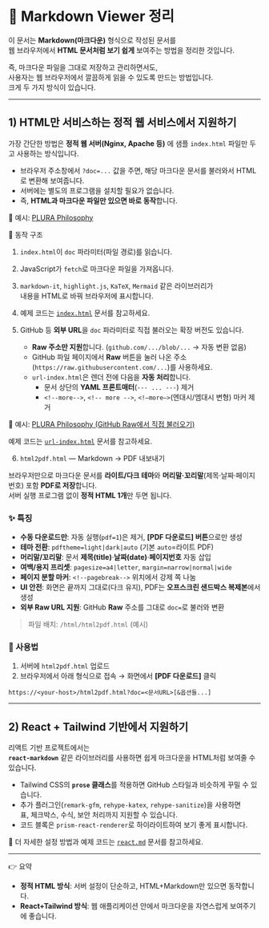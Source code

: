 # 📄 Markdown Viewer 정리

이 문서는 **Markdown(마크다운)** 형식으로 작성된 문서를  
웹 브라우저에서 **HTML 문서처럼 보기 쉽게** 보여주는 방법을 정리한 것입니다.  

즉, 마크다운 파일을 그대로 저장하고 관리하면서도,  
사용자는 웹 브라우저에서 깔끔하게 읽을 수 있도록 만드는 방법입니다.  
크게 두 가지 방식이 있습니다.  

---

## 1) HTML만 서비스하는 정적 웹 서비스에서 지원하기

가장 간단한 방법은 **정적 웹 서버(Nginx, Apache 등)** 에 샘플 `index.html` 파일만 두고 사용하는 방식입니다.  

- 브라우저 주소창에서 `?doc=...` 값을 주면, 해당 마크다운 문서를 불러와서 HTML로 변환해 보여줍니다.
- 서버에는 별도의 프로그램을 설치할 필요가 없습니다.  
- 즉, **HTML과 마크다운 파일만 있으면 바로 동작**합니다.  

📌 예시: [PLURA Philosophy](https://w.plura.io/index.html?doc=/philosophy/ko/README.md)

📌 동작 구조  
1. `index.html`이 `doc` 파라미터(파일 경로)를 읽습니다.  
2. JavaScript가 `fetch`로 마크다운 파일을 가져옵니다.  
3. `markdown-it`, `highlight.js`, `KaTeX`, `Mermaid` 같은 라이브러리가  
   내용을 HTML로 바꿔 브라우저에 표시합니다.  

4. 예제 코드는 [`index.html`](./html/index.html) 문서를 참고하세요.

5. GitHub 등 **외부 URL**을 `doc` 파라미터로 직접 불러오는 확장 버전도 있습니다.  
   - **Raw 주소만 지원**합니다. (`github.com/.../blob/...` → 자동 변환 없음)  
   - GitHub 파일 페이지에서 **Raw** 버튼을 눌러 나온 주소(`https://raw.githubusercontent.com/...`)를 사용하세요.  
   - `url-index.html`은 렌더 전에 다음을 **자동 처리**합니다.  
     - 문서 상단의 **YAML 프론트매터**(`--- ... ---`) 제거  
     - `<!--more-->`, `<!-- more -->`, `<!–more–>`(엔대시/엠대시 변형) 마커 제거

📌 예시: [PLURA Philosophy (GitHub Raw에서 직접 불러오기)](https://w.plura.io/url-index.html?doc=https://raw.githubusercontent.com/qubitsec/plura/main/philosophy/ko/README.md)

예제 코드는 [`url-index.html`](./html/url-index.html) 문서를 참고하세요.

6. `html2pdf.html` — Markdown → PDF 내보내기

브라우저만으로 마크다운 문서를 **라이트/다크 테마**와 **머리말·꼬리말**(제목·날짜·페이지번호) 포함 **PDF로 저장**합니다.  
서버 실행 프로그램 없이 **정적 HTML 1개**만 두면 됩니다.

### ✨ 특징
- **수동 다운로드만**: 자동 실행(`pdf=1`)은 제거, **[PDF 다운로드] 버튼**으로만 생성
- **테마 전환**: `pdftheme=light|dark|auto` (기본 `auto`=라이트 PDF)
- **머리말/꼬리말**: 문서 **제목(title)**·**날짜(date)**·**페이지번호** 자동 삽입
- **여백/용지 프리셋**: `pagesize=a4|letter`, `margin=narrow|normal|wide`
- **페이지 분할 마커**: `<!--pagebreak-->` 위치에서 강제 쪽 나눔
- **UI 안전**: 화면은 끝까지 그대로(다크 유지), PDF는 **오프스크린 샌드박스 복제본**에서 생성
- **외부 Raw URL 지원**: GitHub **Raw** 주소를 그대로 `doc=`로 불러와 변환

> 파일 배치: `/html/html2pdf.html` (예시)

### 🔧 사용법
1) 서버에 `html2pdf.html` 업로드  
2) 브라우저에서 아래 형식으로 접속 → 화면에서 **[PDF 다운로드]** 클릭
```text
https://<your-host>/html2pdf.html?doc=<문서URL>[&옵션들...]
```

---

## 2) React + Tailwind 기반에서 지원하기

리액트 기반 프로젝트에서는  
**`react-markdown`** 같은 라이브러리를 사용하면 쉽게 마크다운을 HTML처럼 보여줄 수 있습니다.  

- Tailwind CSS의 **`prose` 클래스**를 적용하면 GitHub 스타일과 비슷하게 꾸밀 수 있습니다.  
- 추가 플러그인(`remark-gfm`, `rehype-katex`, `rehype-sanitize`)을 사용하면  
  표, 체크박스, 수식, 보안 처리까지 지원할 수 있습니다.  
- 코드 블록은 `prism-react-renderer`로 하이라이트하여 보기 좋게 표시합니다.  

📌 더 자세한 설정 방법과 예제 코드는 [`react.md`](./react.md) 문서를 참고하세요.

---

👉 요약  
- **정적 HTML 방식**: 서버 설정이 단순하고, HTML+Markdown만 있으면 동작합니다.  
- **React+Tailwind 방식**: 웹 애플리케이션 안에서 마크다운을 자연스럽게 보여주기에 좋습니다.  
